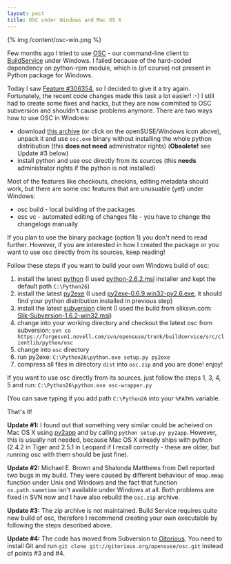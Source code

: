 ```yaml
---
layout: post
title: OSC under Windows and Mac OS X
---
```


{% img /content/osc-win.png %}

Few months ago I tried to use [OSC](http://en.opensuse.org/Build_Service/CLI) - our command-line client to [BuildService](http://en.opensuse.org/Build_Service) under Windows. I failed because of the hard-coded dependency on python-rpm module, which is (of course) not present in Python package for Windows.

Today I saw [Feature #306354](https://features.opensuse.org/306354), so I decided to give it a try again. Fortunately, the recent code changes made this task a lot easier! :-) I still had to create some fixes and hacks, but they are now commited to OSC subversion and shouldn't cause problems anymore.
There are two ways how to use OSC in Windows:

* download [this archive](/content/osc.zip) (or click on the openSUSE/Windows icon above), unpack it and use `osc.exe` binary without installing the whole python distribution (this **does not need** administrator rights) (**Obsolete!** see Update #3 below)
* install python and use osc directly from its sources (this **needs** administrator rights if the python is not installed)

Most of the features like checkouts, checkins, editing metadata should work, but there are some osc features that are unusuable (yet) under Windows:

* osc build - local building of the packages
* osc vc - automated editing of changes file - you have to change the changelogs manually

If you plan to use the binary package (option 1) you don't need to read further. However, if you are interested in how I created the package or you want to use osc directly from its sources, keep reading!

Follow these steps if you want to build your own Windows build of osc:

1. install the latest [python](http://python.org/) (I used [python-2.6.2.msi](http://www.python.org/ftp/python/2.6.2/python-2.6.2.msi) installer and kept the default path `C:\Python26`)
2. install the latest [py2exe](http://www.py2exe.org/) (I used [py2exe-0.6.9.win32-py2.6.exe](http://dl.sourceforge.net/sourceforge/py2exe/py2exe-0.6.9.win32-py2.6.exe), it should find your python distribution installed in previous step)
3. install the latest [subversion](http://subversion.tigris.org/) client (I used the build from sliksvn.com: [Slik-Subversion-1.6.2-win32.msi](http://www.sliksvn.com/pub/Slik-Subversion-1.6.2-win32.msi))
4. change into your working directory and checkout the latest osc from subversion: `svn co https://forgesvn1.novell.com/svn/opensuse/trunk/buildservice/src/clientlib/python/osc`
5. change into `osc` directory
6. run py2exe: `C:\Python26\python.exe setup.py py2exe`
7. compress all files in directory `dist` into `osc.zip` and you are done! enjoy!

If you want to use osc directly from its sources, just follow the steps 1, 3, 4, 5 and run: `C:\Python26\python.exe osc-wrapper.py`

(You can save typing if you add path `C:\Python26` into your `%PATH%` variable.

That's it!

**Update #1:** I found out that something very similar could be acheived on Mac OS X using [py2app](http://svn.pythonmac.org/py2app/py2app/trunk/doc/index.html) and by calling `python setup.py py2app`. However, this is usually not needed, because Mac OS X already ships with python (2.4.2 in Tiger and 2.5.1 in Leopard if I recall correctly - these are older, but running osc with them should be just fine).

**Update #2:** Michael E. Brown and Shalonda Matthews from Dell reported two bugs in my build. They were caused by different behaviour of `mmap.mmap` function under Unix and Windows and the fact that function `os.path.sametime` isn't available under Windows at all. Both problems are fixed in SVN now and I have also rebuild the `osc.zip` archive.

**Update #3:** The zip archive is not maintained. Build Service requires quite new build of osc, therefore I recommend creating your own executable by following the steps described above.

**Update #4:** The code has moved from Subversion to [Gitorious](http://www.gitorious.org/opensuse/osc). You need to install Git and run `git clone git://gitorious.org/opensuse/osc.git` instead of points #3 and #4.
